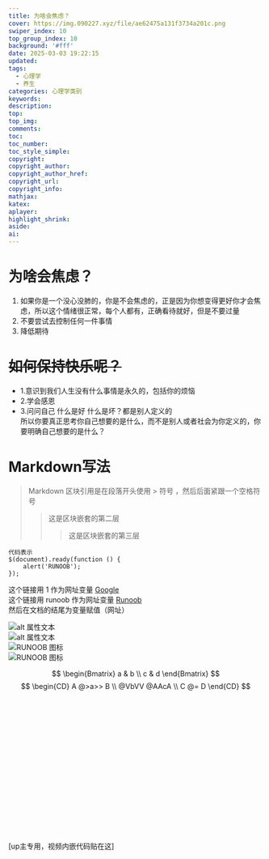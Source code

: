 ```yaml
---
title: 为啥会焦虑？
cover: https://img.090227.xyz/file/ae62475a131f3734a201c.png
swiper_index: 10
top_group_index: 10
background: '#fff'
date: 2025-03-03 19:22:15
updated:
tags: 
  - 心理学
  - 养生
categories: 心理学类别
keywords:
description:
top:
top_img:
comments:
toc:
toc_number:
toc_style_simple:
copyright:
copyright_author:
copyright_author_href:
copyright_url:
copyright_info:
mathjax:
katex:
aplayer:
highlight_shrink:
aside:
ai:
---
```


# **为啥会焦虑？**
1. 如果你是一个没心没肺的，你是不会焦虑的，正是因为你想变得更好你才会焦虑，所以这个情绪很正常，每个人都有，正确看待就好，但是不要过量
2. 不要尝试去控制任何一件事情
3. 降低期待
# ~~如何保持快乐呢？~~
- 1.意识到我们人生没有什么事情是永久的，包括你的烦恼
- 2.学会感恩  
- 3.问问自己 什么是好  什么是坏？都是别人定义的  
所以你要真正思考你自己想要的是什么，而不是别人或者社会为你定义的，你要明确自己想要的是什么？  
# Markdown写法
> Markdown 区块引用是在段落开头使用 > 符号 ，然后后面紧跟一个空格符号
>> 这是区块嵌套的第二层
>>> 这是区块嵌套的第三层    
    
```
代码表示
$(document).ready(function () {
    alert('RUNOOB');
});
```

这个链接用 1 作为网址变量 [Google][1]  
这个链接用 runoob 作为网址变量 [Runoob][runoob]  
然后在文档的结尾为变量赋值（网址）

  [1]: http://www.google.com/
  [runoob]: http://www.runoob.com/

![alt 属性文本](图片地址)  
![alt 属性文本](图片地址 "可选标题")  
![RUNOOB 图标](https://static.jyshare.com/images/runoob-logo.png)  
![RUNOOB 图标](https://static.jyshare.com/images/runoob-logo.png "RUNOOB")

$$
\begin{Bmatrix}
   a & b \\
   c & d
\end{Bmatrix}
$$
$$
\begin{CD}
   A @>a>> B \\
@VbVV @AAcA \\
   C @= D
\end{CD}
$$





<div class="video-container">
[up主专用，视频内嵌代码贴在这]
</div>

<style>
.video-container {
    position: relative;
    width: 100%;
    padding-top: 56.25%; /* 16:9 aspect ratio (height/width = 9/16 * 100%) */
}

.video-container iframe {
    position: absolute;
    top: 0;
    left: 0;
    width: 100%;
    height: 100%;
}
</style>


